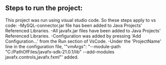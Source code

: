 ## Steps to run the project:

This project was run using visual studio code. So these steps apply to vs code:
-MySQL-connector.jar file has been added to Java Projects' Referenced Libraries.
-All javafx.jar files have been added to Java Projects' Referenced Libraries.
-Configuration was added by pressing 'Add Configuration...' from the Run section of VsCode.
-Under the 'ProjectName' line in the configuration file, '"vmArgs": "--module-path \"C:/PathOfFiles/javafx-sdk-21.0.1/lib\" --add-modules javafx.controls,javafx.fxml"' added.

